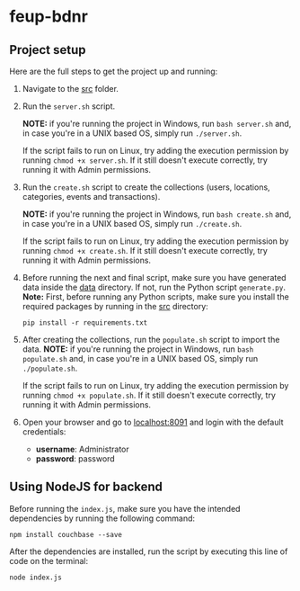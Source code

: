 # feup-bdnr

## Project setup

Here are the full steps to get the project up and running:

1. Navigate to the [src](src/) folder.
2. Run the `server.sh` script.

   **NOTE:** if you're running the project in Windows, run `bash server.sh` and, in case you're in a UNIX based OS, simply run `./server.sh`.

   If the script fails to run on Linux, try adding the execution permission by running `chmod +x server.sh`. If it still doesn't execute correctly, try running it with Admin permissions.

3. Run the `create.sh` script to create the collections (users, locations, categories, events and transactions).

   **NOTE:** if you're running the project in Windows, run `bash create.sh` and, in case you're in a UNIX based OS, simply run `./create.sh`.

   If the script fails to run on Linux, try adding the execution permission by running `chmod +x create.sh`. If it still doesn't execute correctly, try running it with Admin permissions.

4. Before running the next and final script, make sure you have generated data inside the [data](src/data/) directory. If not, run the Python script `generate.py`.<br>
   **Note:** First, before running any Python scripts, make sure you install the required packages by running in the [src](src/) directory:

   ```
   pip install -r requirements.txt
   ```

5. After creating the collections, run the `populate.sh` script to import the data.
   **NOTE:** if you're running the project in Windows, run `bash populate.sh` and, in case you're in a UNIX based OS, simply run `./populate.sh`.

   If the script fails to run on Linux, try adding the execution permission by running `chmod +x populate.sh`. If it still doesn't execute correctly, try running it with Admin permissions.

6. Open your browser and go to [localhost:8091](http://localhost:8091) and login with the default credentials:

   - **username**: Administrator
   - **password**: password


## Using NodeJS for backend

Before running the `index.js`, make sure you have the intended dependencies by running the following command:
```
npm install couchbase --save
```

After the dependencies are installed, run the script by executing this line of code on the terminal:

```
node index.js
```
